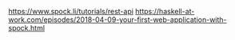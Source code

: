 https://www.spock.li/tutorials/rest-api
https://haskell-at-work.com/episodes/2018-04-09-your-first-web-application-with-spock.html
